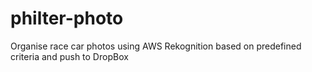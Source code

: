 # philter-photo

Organise race car photos using AWS Rekognition based on predefined criteria and push to DropBox
